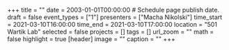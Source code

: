 +++
title = ""
date = 2003-01-01T00:00:00  # Schedule page publish date.
draft = false
event_types = ["1"]
presenters = ["Macha Nikolski"]
time_start = 2021-03-10T16:00:00
time_end = 2021-03-10T17:00:00
location = "501 Wartik Lab"
selected = false
projects = []
tags = []
url_zoom = ""
math = false
highlight = true
[header]
image = ""
caption = ""
+++
